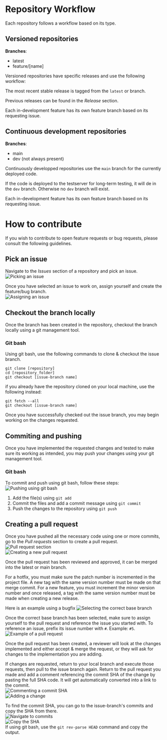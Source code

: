 # Repository Workflow

Each repository follows a workflow based on its type.

## Versioned repositories

**Branches**:
* latest
* feature/[name]

Versioned repositories have specific releases and use the following workflow:

The most recent stable release is tagged from the ``latest`` or branch.

Previous releases can be found in the *Release* section.

Each in-development feature has its own feature branch based on its requesting issue.

## Continuous development repositories

**Branches**:
* main
* dev (not always present)

Continuously developped repositories use the ``main`` branch for the currently deployed code.

If the code is deployed to the testserver for long-term testing, it will de in the ``dev`` branch. Otherwise no ``dev`` branch will exist.

Each in-development feature has its own feature branch based on its requesting issue.

# How to contribute

If you wish to contribute to open feature requests or bug requests, please consult the following guidelines.

## Pick an issue


Navigate to the *Issues* section of a repository and pick an issue.  
![Picking an issue](https://github.com/Central-Quebec-School-Board/.github/blob/main/profile/readme/picking_issue.png?raw=true)

Once you have selected an issue to work on, assign yourself and create the feature/bug branch.  
![Assigning an issue](https://github.com/Central-Quebec-School-Board/.github/blob/main/profile/readme/assigning_issue.png?raw=true)

## Checkout the branch locally

Once the branch has been created in the repository, checkout the branch locally using a git management tool.

### Git bash

Using git bash, use the following commands to clone & checkout the issue branch.
```
git clone [repository]
cd [repository_folder]
git checkout [issue-branch name]
```

if you already have the repository cloned on your local machine, use the following instead:
```
git fetch --all
git checkout [issue-branch name]
```

Once you have successfully checked out the issue branch, you may begin working on the changes requested.

## Commiting and pushing

Once you have implemented the requested changes and tested to make sure its working as intended, you may push your changes using your git management tool.

### Git bash


To commit and push using git bash, follow these steps:  
![Pushing using git bash](https://github.com/Central-Quebec-School-Board/.github/blob/main/profile/readme/pushing_using_git_bash.png?raw=true)  
1. Add the file(s) using ``git add``
2. Commit the files and add a commit message using ``git commit``
3. Push the changes to the repository using ``git push``

## Creating a pull request

Once you have pushed all the necessary code using one or more commits, go to the *Pull requests* section to create a pull request.  
![Pull request section](https://github.com/Central-Quebec-School-Board/.github/blob/main/profile/readme/pull_request_section.png?raw=true)  
![Creating a new pull request](https://github.com/Central-Quebec-School-Board/.github/blob/main/profile/readme/create_pr.png?raw=true)

Once the pull request has been reviewed and approved, it can be merged into the latest or main branch.

For a hotfix, you must make sure the patch number is incremented in the project file. A new tag with the same version number must be made on  that merge commit.
For a new feature, you must increment the minor version number and once released, a tag with the same version number must be made when creating a new release.

Here is an example using a bugfix
![Selecting the correct base branch](https://github.com/Central-Quebec-School-Board/.github/blob/main/profile/readme/selecting_base_branch.png?raw=true)

Once the correct base branch has been selected, make sure to assign yourself to the pull request and reference the issue you started with. To reference an issue, prefix its issue number with `#`. Example: `#5`.  
![Example of a pull request](https://github.com/Central-Quebec-School-Board/.github/blob/main/profile/readme/example_pr.png?raw=true)

Once the pull request has been created, a reviewer will look at the changes implemented and either accept & merge the request, or they will ask for changes to the implementation you are adding.

If changes are requested, return to your local branch and execute those requests, then pull to the issue branch again. Return to the pull request you made and add a comment referencing the commit SHA of the change by pasting the full SHA code. It will get automatically converted into a link to the commit.  
![Commenting a commit SHA](https://github.com/Central-Quebec-School-Board/.github/blob/main/profile/readme/commenting_commit_sha.png?raw=true)  
![Adding a change](https://github.com/Central-Quebec-School-Board/.github/blob/main/profile/readme/adding_change.png?raw=true)

To find the commit SHA, you can go to the issue-branch's commits and copy the SHA from there.  
![Navigate to commits](https://github.com/Central-Quebec-School-Board/.github/blob/main/profile/readme/navigate_commits.png?raw=true)  
![Copy the SHA](https://github.com/Central-Quebec-School-Board/.github/blob/main/profile/readme/copying_sha.png?raw=true)  
If using git bash, use the ``git rev-parse HEAD`` command and copy the output.
